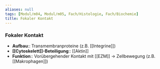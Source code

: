 ```yaml
---
aliases: null
tags: [Modul/m04, Modul/m05, Fach/Histologie, Fach/Biochemie]
title: Fokaler Kontakt
---
```

### Fokaler Kontakt
- **Aufbau**:: Transmembranproteine (z.B. [[Integrine]])
- **[[Cytoskelett]]-Beteiligung**:: [[Aktin]]
- **Funktion**:: Vorübergehender Kontakt mit [[EZM]] → Zellbewegung (z.B. [[Makrophagen]])